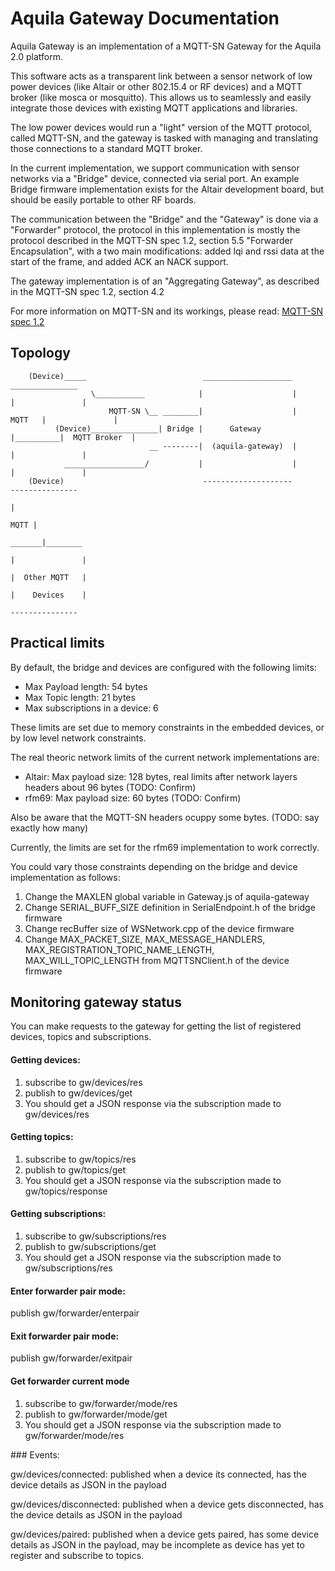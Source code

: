 # Aquila Gateway Documentation

Aquila Gateway is an implementation of a MQTT-SN Gateway for the Aquila 2.0 platform.

This software acts as a transparent link between a sensor network of low power devices (like Altair or other 802.15.4 or RF devices) and a MQTT broker (like mosca or mosquitto). This allows us to seamlessly and easily integrate those devices with existing MQTT applications and libraries.

The low power devices would run a "light" version of the MQTT protocol, called MQTT-SN, and the gateway is tasked with managing and translating those connections to a standard MQTT broker.

In the current implementation, we support communication with sensor networks via a "Bridge" device, connected via serial port. An example Bridge firmware implementation exists for the Altair development board, but should be easily portable to other RF boards.

The communication between the "Bridge" and the "Gateway" is done via a "Forwarder" protocol, the protocol in this implementation is mostly the protocol described in the MQTT-SN spec 1.2, section 5.5 "Forwarder Encapsulation", with a two main modifications: added lqi and rssi data at the start of the frame, and added ACK an NACK support. 

The gateway implementation is of an "Aggregating Gateway", as described in the MQTT-SN spec 1.2, section 4.2

For more information on MQTT-SN and its workings, please read: [MQTT-SN spec 1.2](http://mqtt.org/new/wp-content/uploads/2009/06/MQTT-SN_spec_v1.2.pdf)

## Topology

```
    (Device)_____                          ____________________            _______________
                  \___________            |                    |          |               |
                      MQTT-SN \__ ________|                    |   MQTT   |               |
          (Device)_______________| Bridge |      Gateway       |__________|  MQTT Broker  |
                               __ --------|  (aquila-gateway)  |          |               |
            __________________/           |                    |          |               |
    (Device)                               --------------------            ---------------
                                                                                  |
                                                                             MQTT |
                                                                           _______|________
                                                                          |               |
                                                                          |  Other MQTT   |
                                                                          |    Devices    |
                                                                           ---------------
```

## Practical limits

By default, the bridge and devices are configured with the following limits:

- Max Payload length: 54 bytes
- Max Topic length: 21 bytes
- Max subscriptions in a device: 6

These limits are set due to memory constraints in the embedded devices, or by low level network constraints.

The real theoric network limits of the current network implementations are:

- Altair: Max payload size: 128 bytes, real limits after network layers headers about 96 bytes (TODO: Confirm)
- rfm69: Max payload size: 60 bytes (TODO: Confirm)

Also be aware that the MQTT-SN headers ocuppy some bytes. (TODO: say exactly how many)

Currently, the limits are set for the rfm69 implementation to work correctly.

You could vary those constraints depending on the bridge and device implementation as follows:

1. Change the MAXLEN global variable in Gateway.js of aquila-gateway
2. Change SERIAL_BUFF_SIZE definition in SerialEndpoint.h of the bridge firmware
3. Change recBuffer size of WSNetwork.cpp of the device firmware
4. Change MAX_PACKET_SIZE, MAX_MESSAGE_HANDLERS, MAX_REGISTRATION_TOPIC_NAME_LENGTH, MAX_WILL_TOPIC_LENGTH from MQTTSNClient.h of the device firmware

## Monitoring gateway status

You can make requests to the gateway for getting the list of registered devices, topics and subscriptions.

#### Getting devices:

1. subscribe to gw/devices/res
2. publish to gw/devices/get
3. You should get a JSON response via the subscription made to gw/devices/res

#### Getting topics:

1. subscribe to gw/topics/res
2. publish to gw/topics/get
3. You should get a JSON response via the subscription made to gw/topics/response

#### Getting subscriptions:

1. subscribe to gw/subscriptions/res
2. publish to gw/subscriptions/get
3. You should get a JSON response via the subscription made to gw/subscriptions/res

#### Enter forwarder pair mode:

publish gw/forwarder/enterpair

#### Exit forwarder pair mode:

publish gw/forwarder/exitpair

#### Get forwarder current mode

1. subscribe to gw/forwarder/mode/res
2. publish to gw/forwarder/mode/get
3. You should get a JSON response via the subscription made to gw/forwarder/mode/res

### Events:

gw/devices/connected: published when a device its connected, has the device details as JSON in the payload

gw/devices/disconnected: published when a device gets disconnected, has the device details as JSON in the payload

gw/devices/paired: published when a device gets paired, has some device details as JSON in the payload, may be incomplete as device has yet to register and subscribe to topics.
